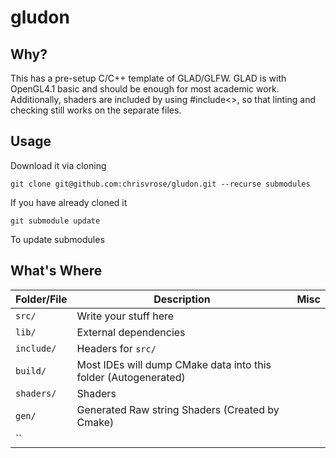 # gludon

## Why?
This has a pre-setup C/C++ template of GLAD/GLFW. GLAD is with OpenGL4.1 basic and should be enough for most academic work.
Additionally, shaders are included by using #include<>, so that linting and checking still works on the separate files.


## Usage

Download it via cloning

```
git clone git@github.com:chrisvrose/gludon.git --recurse submodules
```

If you have already cloned it
```
git submodule update
```
To update submodules


## What's Where

| Folder/File | Description                                                     | Misc |
| ----------- | --------------------------------------------------------------- | ---- |
| `src/`      | Write your stuff here                                           |      |
| `lib/`      | External dependencies                                           |      |
| `include/`  | Headers for `src/`                                              |      |
| `build/`    | Most IDEs will dump CMake data into this folder (Autogenerated) |      |
| `shaders/`  | Shaders                                                         |      |
| `gen/`      | Generated Raw string Shaders (Created by Cmake)                 |      |
|``|||
